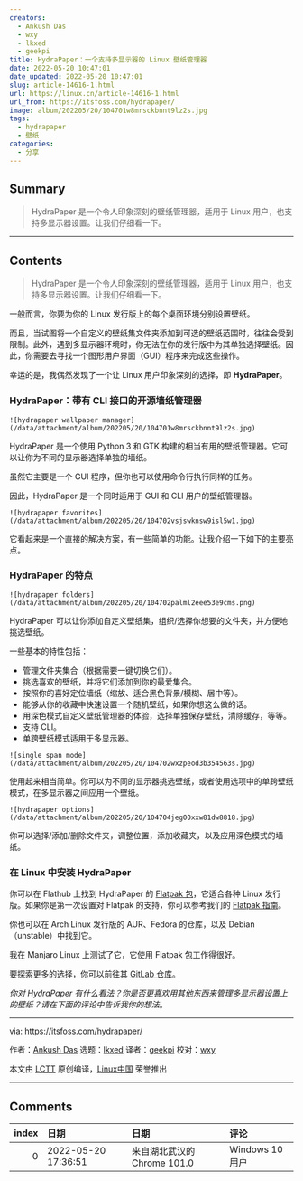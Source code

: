 ```yaml
---
creators:
  - Ankush Das
  - wxy
  - lkxed
  - geekpi
title: HydraPaper：一个支持多显示器的 Linux 壁纸管理器
date: 2022-05-20 10:47:01
date_updated: 2022-05-20 10:47:01
slug: article-14616-1.html
url: https://linux.cn/article-14616-1.html
url_from: https://itsfoss.com/hydrapaper/
image: album/202205/20/104701w8mrsckbnnt9lz2s.jpg
tags:
  - hydrapaper
  - 壁纸
categories:
  - 分享
---
```


## Summary

> HydraPaper 是一个令人印象深刻的壁纸管理器，适用于 Linux 用户，也支持多显示器设置。让我们仔细看一下。

***

<!-- more -->

## Contents

> 
> HydraPaper 是一个令人印象深刻的壁纸管理器，适用于 Linux 用户，也支持多显示器设置。让我们仔细看一下。
> 
> 
> 

一般而言，你要为你的 Linux 发行版上的每个桌面环境分别设置壁纸。

而且，当试图将一个自定义的壁纸集文件夹添加到可选的壁纸范围时，往往会受到限制。此外，遇到多显示器环境时，你无法在你的发行版中为其单独选择壁纸。因此，你需要去寻找一个图形用户界面（GUI）程序来完成这些操作。

幸运的是，我偶然发现了一个让 Linux 用户印象深刻的选择，即 **HydraPaper**。

### HydraPaper：带有 CLI 接口的开源墙纸管理器

`![hydrapaper wallpaper manager](/data/attachment/album/202205/20/104701w8mrsckbnnt9lz2s.jpg)`

HydraPaper 是一个使用 Python 3 和 GTK 构建的相当有用的壁纸管理器。它可以让你为不同的显示器选择单独的墙纸。

虽然它主要是一个 GUI 程序，但你也可以使用命令行执行同样的任务。

因此，HydraPaper 是一个同时适用于 GUI 和 CLI 用户的壁纸管理器。

`![hydrapaper favorites](/data/attachment/album/202205/20/104702vsjswknsw9isl5w1.jpg)`

它看起来是一个直接的解决方案，有一些简单的功能。让我介绍一下如下的主要亮点。

### HydraPaper 的特点

`![hydrapaper folders](/data/attachment/album/202205/20/104702palml2eee53e9cms.png)`

HydraPaper 可以让你添加自定义壁纸集，组织/选择你想要的文件夹，并方便地挑选壁纸。

一些基本的特性包括：

* 管理文件夹集合（根据需要一键切换它们）。
* 挑选喜欢的壁纸，并将它们添加到你的最爱集合。
* 按照你的喜好定位墙纸（缩放、适合黑色背景/模糊、居中等）。
* 能够从你的收藏中快速设置一个随机壁纸，如果你想这么做的话。
* 用深色模式自定义壁纸管理器的体验，选择单独保存壁纸，清除缓存，等等。
* 支持 CLI。
* 单跨壁纸模式适用于多显示器。

`![single span mode](/data/attachment/album/202205/20/104702wxzpeod3b354563s.jpg)`

使用起来相当简单。你可以为不同的显示器挑选壁纸，或者使用选项中的单跨壁纸模式，在多显示器之间应用一个壁纸。

`![hydrapaper options](/data/attachment/album/202205/20/104704jeg00xxw81dw8818.jpg)`

你可以选择/添加/删除文件夹，调整位置，添加收藏夹，以及应用深色模式的墙纸。

### 在 Linux 中安装 HydraPaper

你可以在 Flathub 上找到 HydraPaper 的 [Flatpak 包](https://itsfoss.com/what-is-flatpak/)，它适合各种 Linux 发行版。如果你是第一次设置对 Flatpak 的支持，你可以参考我们的 [Flatpak 指南](https://itsfoss.com/flatpak-guide/)。

你也可以在 Arch Linux 发行版的 AUR、Fedora 的仓库，以及 Debian（unstable）中找到它。

我在 Manjaro Linux 上测试了它，它使用 Flatpak 包工作得很好。

要探索更多的选择，你可以前往其 [GitLab 仓库](https://gitlab.gnome.org/gabmus/hydrapaper)。

*你对 HydraPaper 有什么看法？你是否更喜欢用其他东西来管理多显示器设置上的壁纸？请在下面的评论中告诉我你的想法*。

---

via: <https://itsfoss.com/hydrapaper/>

作者：[Ankush Das](https://itsfoss.com/author/ankush/) 选题：[lkxed](https://github.com/lkxed) 译者：[geekpi](https://github.com/geekpi) 校对：[wxy](https://github.com/wxy)

本文由 [LCTT](https://github.com/LCTT/TranslateProject) 原创编译，[Linux中国](https://linux.cn/) 荣誉推出

***

## Comments

|   index | 日期                | 日期                                        | 评论     |
|--------:|:--------------------|:--------------------------------------------|:---------|
|       0 | 2022-05-20 17:36:51 | 来自湖北武汉的 Chrome 101.0|Windows 10 用户 | 挺不错的 |
